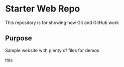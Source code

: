 # Starter Web Repo

This repository is for showing how Git and GitHub work

## Purpose

Sample website with plenty of files for demos

this